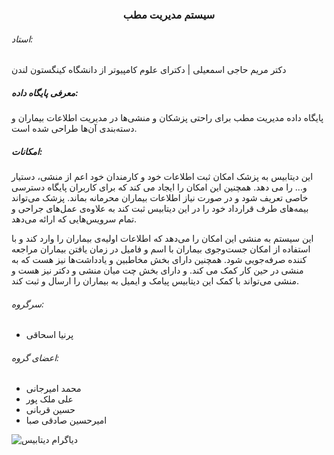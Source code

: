 <h3><center>سیستم مدیریت مطب</center></h3>

###### استاد: 

دکتر مریم حاجی اسمعیلی | دکترای علوم کامپیوتر از دانشگاه کینگستون لندن

##### معرفی پایگاه داده:

پایگاه داده مدیریت مطب برای راحتی پزشکان و منشی‌ها در مدیریت اطلاعات بیماران و دسته‌بندی آن‌ها طراحی شده است.

##### امکانات:

این دیتابیس به پزشک امکان ثبت اطلاعات خود و کارمندان خود اعم از منشی، دستیار و... را می دهد. همچنین این امکان را ایجاد می کند که برای کاربران پایگاه دسترسی خاصی تعریف شود و در صورت نیاز اطلاعات بیماران محرمانه بماند. پزشک می‌تواند بیمه‌های طرف قرارداد خود را در این دیتابیس ثبت کند به علاوه‌ی عمل‌های جراحی و تمام سرویس‌هایی که ارائه می‌دهد.

این سیستم به منشی این امکان را می‌دهد که اطلاعات اولیه‌ی بیماران را وارد کند و با استفاده از امکان جست‌وجوی بیماران با اسم و فامیل در زمان یافتن بیماران مراجعه کننده صرفه‌جویی شود. همچنین دارای بخش مخاطبین و یادداشت‌ها نیز هست که به منشی در حین کار کمک می کند. و دارای بخش چت میان منشی و دکتر نیز هست و منشی می‌تواند با کمک این دیتابیس پیامک و ایمیل‌ به بیماران را ارسال و ثبت کند.


###### سرگروه:

- پرنیا اسحاقی

###### اعضای گروه:

- محمد امیرجانی         
- علی ملک‌ پور           
- حسین قربانی         
- امیرحسین صادقی صبا          

![دیاگرام دیتابیس](https://user-images.githubusercontent.com/72022123/173771272-b5106bda-8759-41aa-93b8-8a5f67903336.png)
